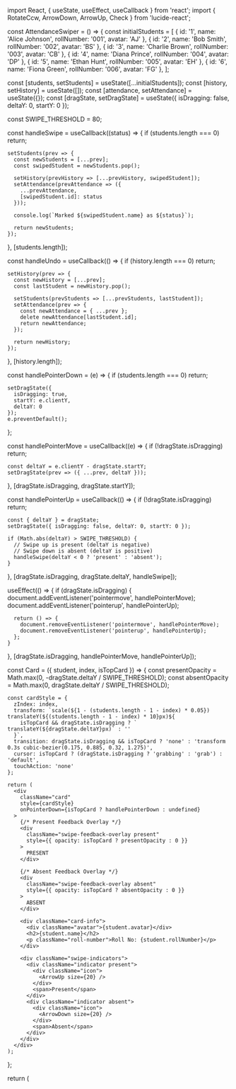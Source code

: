 import React, { useState, useEffect, useCallback } from 'react';
import { RotateCcw, ArrowDown, ArrowUp, Check } from 'lucide-react';

const AttendanceSwiper = () => {
  const initialStudents = [
    { id: '1', name: 'Alice Johnson', rollNumber: '001', avatar: 'AJ' },
    { id: '2', name: 'Bob Smith', rollNumber: '002', avatar: 'BS' },
    { id: '3', name: 'Charlie Brown', rollNumber: '003', avatar: 'CB' },
    { id: '4', name: 'Diana Prince', rollNumber: '004', avatar: 'DP' },
    { id: '5', name: 'Ethan Hunt', rollNumber: '005', avatar: 'EH' },
    { id: '6', name: 'Fiona Green', rollNumber: '006', avatar: 'FG' },
  ];

  const [students, setStudents] = useState([...initialStudents]);
  const [history, setHistory] = useState([]);
  const [attendance, setAttendance] = useState({});
  const [dragState, setDragState] = useState({
    isDragging: false,
    deltaY: 0,
    startY: 0
  });

  const SWIPE_THRESHOLD = 80;

  const handleSwipe = useCallback((status) => {
    if (students.length === 0) return;

    setStudents(prev => {
      const newStudents = [...prev];
      const swipedStudent = newStudents.pop();
      
      setHistory(prevHistory => [...prevHistory, swipedStudent]);
      setAttendance(prevAttendance => ({
        ...prevAttendance,
        [swipedStudent.id]: status
      }));
      
      console.log(`Marked ${swipedStudent.name} as ${status}`);
      
      return newStudents;
    });
  }, [students.length]);

  const handleUndo = useCallback(() => {
    if (history.length === 0) return;
    
    setHistory(prev => {
      const newHistory = [...prev];
      const lastStudent = newHistory.pop();
      
      setStudents(prevStudents => [...prevStudents, lastStudent]);
      setAttendance(prev => {
        const newAttendance = { ...prev };
        delete newAttendance[lastStudent.id];
        return newAttendance;
      });
      
      return newHistory;
    });
  }, [history.length]);

  const handlePointerDown = (e) => {
    if (students.length === 0) return;
    
    setDragState({
      isDragging: true,
      startY: e.clientY,
      deltaY: 0
    });
    e.preventDefault();
  };

  const handlePointerMove = useCallback((e) => {
    if (!dragState.isDragging) return;
    
    const deltaY = e.clientY - dragState.startY;
    setDragState(prev => ({ ...prev, deltaY }));
  }, [dragState.isDragging, dragState.startY]);

  const handlePointerUp = useCallback(() => {
    if (!dragState.isDragging) return;
    
    const { deltaY } = dragState;
    setDragState({ isDragging: false, deltaY: 0, startY: 0 });

    if (Math.abs(deltaY) > SWIPE_THRESHOLD) {
      // Swipe up is present (deltaY is negative)
      // Swipe down is absent (deltaY is positive)
      handleSwipe(deltaY < 0 ? 'present' : 'absent');
    }
  }, [dragState.isDragging, dragState.deltaY, handleSwipe]);

  useEffect(() => {
    if (dragState.isDragging) {
      document.addEventListener('pointermove', handlePointerMove);
      document.addEventListener('pointerup', handlePointerUp);
      
      return () => {
        document.removeEventListener('pointermove', handlePointerMove);
        document.removeEventListener('pointerup', handlePointerUp);
      };
    }
  }, [dragState.isDragging, handlePointerMove, handlePointerUp]);

  const Card = ({ student, index, isTopCard }) => {
    const presentOpacity = Math.max(0, -dragState.deltaY / SWIPE_THRESHOLD);
    const absentOpacity = Math.max(0, dragState.deltaY / SWIPE_THRESHOLD);
    
    const cardStyle = {
      zIndex: index,
      transform: `scale(${1 - (students.length - 1 - index) * 0.05}) translateY(${(students.length - 1 - index) * 10}px)${
        isTopCard && dragState.isDragging ? ` translateY(${dragState.deltaY}px)` : ''
      }`,
      transition: dragState.isDragging && isTopCard ? 'none' : 'transform 0.3s cubic-bezier(0.175, 0.885, 0.32, 1.275)',
      cursor: isTopCard ? (dragState.isDragging ? 'grabbing' : 'grab') : 'default',
      touchAction: 'none'
    };

    return (
      <div 
        className="card" 
        style={cardStyle}
        onPointerDown={isTopCard ? handlePointerDown : undefined}
      >
        {/* Present Feedback Overlay */}
        <div 
          className="swipe-feedback-overlay present"
          style={{ opacity: isTopCard ? presentOpacity : 0 }}
        >
          PRESENT
        </div>
        
        {/* Absent Feedback Overlay */}
        <div 
          className="swipe-feedback-overlay absent"
          style={{ opacity: isTopCard ? absentOpacity : 0 }}
        >
          ABSENT
        </div>
        
        <div className="card-info">
          <div className="avatar">{student.avatar}</div>
          <h2>{student.name}</h2>
          <p className="roll-number">Roll No: {student.rollNumber}</p>
        </div>
        
        <div className="swipe-indicators">
          <div className="indicator present">
            <div className="icon">
              <ArrowUp size={20} />
            </div>
            <span>Present</span>
          </div>
          <div className="indicator absent">
            <div className="icon">
              <ArrowDown size={20} />
            </div>
            <span>Absent</span>
          </div>
        </div>
      </div>
    );
  };

  return (
    <div className="app-container">
      <style jsx>{`
        @import url('https://fonts.googleapis.com/css2?family=Poppins:wght@400;600;700&display=swap');

        :root {
          --green: #22c55e;
          --red: #ef4444;
          --yellow: #eab308;
          --blue: #3b82f6;
          --indigo: #6366f1;
          --gray-100: #f3f4f6;
          --gray-500: #6b7280;
          --gray-800: #1f2937;
          --gray-900: #11182c;
          --white: #ffffff;
        }

        * {
          box-sizing: border-box;
          margin: 0;
          padding: 0;
        }

        body {
          font-family: 'Poppins', sans-serif;
          background-color: var(--gray-100);
          display: flex;
          justify-content: center;
          align-items: center;
          min-height: 100vh;
          overflow: hidden;
          -webkit-user-select: none;
          -moz-user-select: none;
          -ms-user-select: none;
          user-select: none;
        }

        .app-container {
          width: 100%;
          max-width: 360px;
          padding: 16px;
          display: flex;
          flex-direction: column;
          align-items: center;
        }

        .header {
          text-align: center;
          margin-bottom: 24px;
        }

        .header h1 {
          font-size: 1.5rem;
          color: var(--gray-800);
          font-weight: 700;
        }

        .header p {
          color: var(--gray-500);
        }

        .card-stack {
          position: relative;
          width: 100%;
          height: 480px;
          display: flex;
          align-items: center;
          justify-content: center;
        }

        .card {
          position: absolute;
          width: 100%;
          height: 100%;
          background-color: var(--white);
          border-radius: 20px;
          box-shadow: 0 10px 20px rgba(0, 0, 0, 0.1);
          overflow: hidden;
          display: flex;
          flex-direction: column;
          align-items: center;
          justify-content: space-around;
          padding: 24px;
        }

        .card-info {
          text-align: center;
        }

        .avatar {
          width: 128px;
          height: 128px;
          border-radius: 50%;
          background-image: linear-gradient(to bottom right, var(--blue), var(--indigo));
          display: flex;
          align-items: center;
          justify-content: center;
          margin: 0 auto 24px;
          box-shadow: 0 4px 15px rgba(0, 0, 0, 0.2);
          color: var(--white);
          font-size: 3rem;
          font-weight: 700;
        }

        .card-info h2 {
          font-size: 1.75rem;
          color: var(--gray-900);
          margin-bottom: 4px;
        }

        .card-info .roll-number {
          color: var(--gray-500);
        }

        .swipe-indicators {
          display: flex;
          flex-direction: column;
          align-items: center;
          gap: 16px;
          width: 100%;
        }

        .indicator {
          display: flex;
          align-items: center;
          gap: 8px;
          font-size: 1.1rem;
          font-weight: 600;
        }

        .indicator .icon {
          width: 32px;
          height: 32px;
          border-radius: 50%;
          display: flex;
          align-items: center;
          justify-content: center;
        }

        .indicator.present { color: var(--green); }
        .indicator.present .icon { background-color: #dcfce7; }

        .indicator.absent { color: var(--red); }
        .indicator.absent .icon { background-color: #fee2e2; }

        .swipe-feedback-overlay {
          position: absolute;
          inset: 0;
          display: flex;
          align-items: center;
          justify-content: center;
          font-size: 3rem;
          font-weight: 700;
          color: var(--white);
          opacity: 0;
          pointer-events: none;
          border-radius: 20px;
        }

        .swipe-feedback-overlay.present { 
          background-color: rgba(34, 197, 94, 0.7); 
        }
        
        .swipe-feedback-overlay.absent { 
          background-color: rgba(239, 68, 68, 0.7); 
        }

        .action-buttons {
          display: flex;
          justify-content: center;
          align-items: center;
          gap: 24px;
          margin-top: 24px;
        }

        .action-button {
          width: 64px;
          height: 64px;
          border-radius: 50%;
          border: none;
          background-color: var(--white);
          box-shadow: 0 4px 10px rgba(0, 0, 0, 0.1);
          display: flex;
          align-items: center;
          justify-content: center;
          cursor: pointer;
          transition: transform 0.1s ease-out;
        }

        .action-button:disabled { 
          opacity: 0.5; 
          cursor: not-allowed; 
        }
        
        .action-button:not(:disabled):active { 
          transform: scale(0.9); 
        }
        
        .action-button.undo { 
          width: 56px; 
          height: 56px; 
        }

        .completion-screen {
          position: absolute;
          text-align: center;
          opacity: 0;
          transform: scale(0.8);
          transition: opacity 0.3s, transform 0.3s;
          pointer-events: none;
        }

        .completion-screen.visible {
          opacity: 1;
          transform: scale(1);
          pointer-events: auto;
        }

        .completion-icon {
          width: 80px;
          height: 80px;
          background-color: #dcfce7;
          border-radius: 50%;
          display: flex;
          align-items: center;
          justify-content: center;
          margin: 0 auto 16px;
        }
      `}</style>
      
      <header className="header">
        <h1>Mark Attendance</h1>
        <p>Swipe up for Present, down for Absent</p>
      </header>

      <div className="card-stack">
        {students.map((student, index) => (
          <Card 
            key={student.id}
            student={student}
            index={index}
            isTopCard={index === students.length - 1}
          />
        ))}
        
        <div className={`completion-screen ${students.length === 0 ? 'visible' : ''}`}>
          <div className="completion-icon">
            <Check size={40} color="var(--green)" />
          </div>
          <h2>All Done!</h2>
          <p className="roll-number">Attendance has been recorded.</p>
        </div>
      </div>

      <div className="action-buttons">
        <button 
          className="action-button undo"
          onClick={handleUndo}
          disabled={history.length === 0}
          title="Undo"
        >
          <RotateCcw size={28} color="var(--yellow)" />
        </button>
        
        <button 
          className="action-button absent"
          onClick={() => handleSwipe('absent')}
          disabled={students.length === 0}
          title="Absent (Swipe Down)"
        >
          <ArrowDown size={28} color="var(--red)" />
        </button>
        
        <button 
          className="action-button present"
          onClick={() => handleSwipe('present')}
          disabled={students.length === 0}
          title="Present (Swipe Up)"
        >
          <ArrowUp size={28} color="var(--green)" />
        </button>
      </div>
    </div>
  );
};

export default AttendanceSwiper;